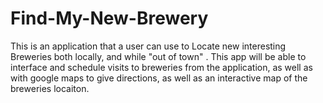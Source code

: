 # Find-My-New-Brewery
This is an application that a user can use to Locate new interesting Breweries both locally, and while "out of town" . This app will be able to interface and schedule visits to breweries from the application, as well as with google maps to give directions, as well as an interactive map of the breweries locaiton.
